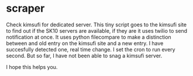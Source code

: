 # scraper
Check kimsufi for dedicated server.
This tiny script goes to the kimsufi site to find out if the SK10 servers are available, if they are it uses twilio to send notification at once.
It uses python filecompare to make a distinction between and old entry on the kimsufi site and a new entry. I have succesfully detected one, real time change.
I set the cron to run every second. But so far, I have not been able to snag a kimsufi server. 

I hope this helps you.

